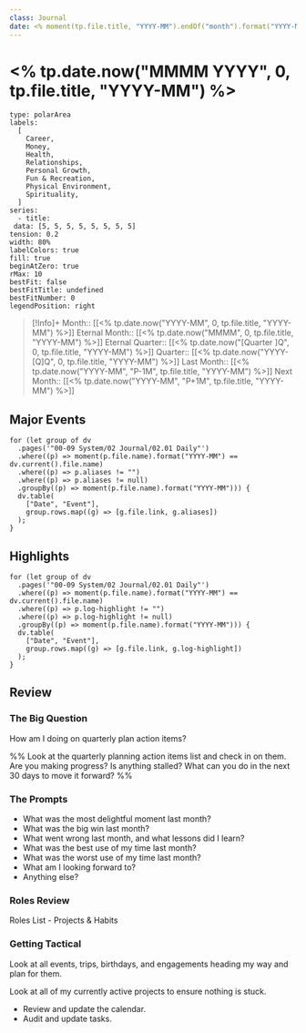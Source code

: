 ```yaml
---
class: Journal
date: <% moment(tp.file.title, "YYYY-MM").endOf("month").format("YYYY-MM-DD") %>
---
```


# <% tp.date.now("MMMM YYYY", 0, tp.file.title, "YYYY-MM") %>

```chart
type: polarArea
labels:
  [
    Career,
    Money,
    Health,
    Relationships,
    Personal Growth,
    Fun & Recreation,
    Physical Environment,
    Spirituality,
  ]
series:
  - title:
 data: [5, 5, 5, 5, 5, 5, 5, 5]
tension: 0.2
width: 80%
labelColors: true
fill: true
beginAtZero: true
rMax: 10
bestFit: false
bestFitTitle: undefined
bestFitNumber: 0
legendPosition: right
```

> [!Info]+
>Month::  [[<% tp.date.now("YYYY-MM", 0, tp.file.title, "YYYY-MM") %>]]
>Eternal Month::  [[<% tp.date.now("MMMM", 0, tp.file.title, "YYYY-MM") %>]]
>Eternal Quarter:: [[<% tp.date.now("[Quarter ]Q", 0, tp.file.title, "YYYY-MM") %>]]
>Quarter:: [[<% tp.date.now("YYYY-[Q]Q", 0, tp.file.title, "YYYY-MM") %>]]
>Last Month:: [[<% tp.date.now("YYYY-MM", "P-1M", tp.file.title, "YYYY-MM") %>]]
>Next Month:: [[<% tp.date.now("YYYY-MM", "P+1M", tp.file.title, "YYYY-MM") %>]]

## Major Events

```dataviewjs
for (let group of dv
  .pages('"00-09 System/02 Journal/02.01 Daily"')
  .where((p) => moment(p.file.name).format("YYYY-MM") == dv.current().file.name)
  .where((p) => p.aliases != "")
  .where((p) => p.aliases != null)
  .groupBy((p) => moment(p.file.name).format("YYYY-MM"))) {
  dv.table(
    ["Date", "Event"],
    group.rows.map((g) => [g.file.link, g.aliases])
  );
}
```

## Highlights

```dataviewjs
for (let group of dv
  .pages('"00-09 System/02 Journal/02.01 Daily"')
  .where((p) => moment(p.file.name).format("YYYY-MM") == dv.current().file.name)
  .where((p) => p.log-highlight != "")
  .where((p) => p.log-highlight != null)
  .groupBy((p) => moment(p.file.name).format("YYYY-MM"))) {
  dv.table(
    ["Date", "Event"],
    group.rows.map((g) => [g.file.link, g.log-highlight])
  );
}
```

## Review

### The Big Question

How am I doing on quarterly plan action items?

%% Look at the quarterly planning action items list and check in on them. Are you making progress? Is anything stalled? What can you do in the next 30 days to move it forward?
 %%

### The Prompts

- What was the most delightful moment last month?
- What was the big win last month?
- What went wrong last month, and what lessons did I learn?
- What was the best use of my time last month?
- What was the worst use of my time last month?
- What am I looking forward to?
- Anything else?

### Roles Review

Roles List - Projects & Habits

### Getting Tactical

Look at all events, trips, birthdays, and engagements heading my way and plan for them.

Look at all of my currently active projects to ensure nothing is stuck.

- Review and update the calendar.
- Audit and update tasks.
